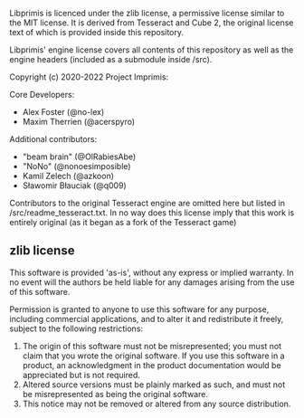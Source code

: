 
Libprimis is licenced under the zlib license, a permissive license similar to the
MIT license. It is derived from Tesseract and Cube 2, the original license text of
which is provided inside this repository.

Libprimis' engine license covers all contents of this repository as well as the
engine headers (included as a submodule inside /src).

Copyright (c) 2020-2022 Project Imprimis:

Core Developers:

* Alex Foster (@no-lex)
* Maxim Therrien (@acerspyro)

Additional contributors:

* "beam brain" (@OlRabiesAbe)
* "NoNo" (@nonoesimposible)
* Kamil Zelech (@azkoon)
* Sławomir Błauciak (@q009)

Contributors to the original Tesseract engine are omitted here but listed in
/src/readme_tesseract.txt. In no way does this license imply that this work is
entirely original (as it began as a fork of the Tesseract game)

zlib license
--------------------------------------------------------------------------------

  This software is provided 'as-is', without any express or implied
  warranty.  In no event will the authors be held liable for any damages
  arising from the use of this software.

  Permission is granted to anyone to use this software for any purpose,
  including commercial applications, and to alter it and redistribute it
  freely, subject to the following restrictions:

  1. The origin of this software must not be misrepresented; you must not
     claim that you wrote the original software. If you use this software
     in a product, an acknowledgment in the product documentation would be
     appreciated but is not required.
  2. Altered source versions must be plainly marked as such, and must not be
     misrepresented as being the original software.
  3. This notice may not be removed or altered from any source distribution.
